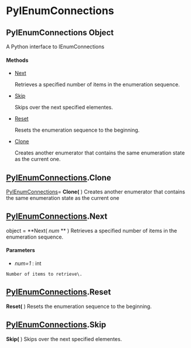 # PyIEnumConnections

## PyIEnumConnections Object

A Python interface to IEnumConnections

#### Methods


  - [Next](PyIEnumConnections.md#pyienumconnectionsnext)

    Retrieves a specified number of items in the enumeration sequence\.&nbsp;

  - [Skip](PyIEnumConnections.md#pyienumconnectionsskip)

    Skips over the next specified elementes\.&nbsp;

  - [Reset](PyIEnumConnections.md#pyienumconnectionsreset)

    Resets the enumeration sequence to the beginning\.&nbsp;

  - [Clone](PyIEnumConnections.md#pyienumconnectionsclone)

    Creates another enumerator that contains the same enumeration state as the current one\.&nbsp;


## [PyIEnumConnections](#pyienumconnections)\.Clone

[PyIEnumConnections](#pyienumconnections)\= **Clone\(** \)
Creates another enumerator that contains the same enumeration state as the current one

## [PyIEnumConnections](#pyienumconnections)\.Next

object \= **Next\( *num* ** \)
Retrieves a specified number of items in the enumeration sequence\.

#### Parameters


  -  *num\=1* : int

    Number of items to retrieve\.

## [PyIEnumConnections](#pyienumconnections)\.Reset

 **Reset\(** \)
Resets the enumeration sequence to the beginning\.

## [PyIEnumConnections](#pyienumconnections)\.Skip

 **Skip\(** \)
Skips over the next specified elementes\.